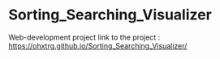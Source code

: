 # Sorting_Searching_Visualizer
Web-development project 
link to the project : https://ohxtrg.github.io/Sorting_Searching_Visualizer/
